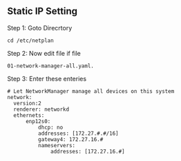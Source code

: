 
## Static IP Setting

Step 1: Goto Direcrtory 
```
cd /etc/netplan

```

Step 2: Now edit file if file
```
01-network-manager-all.yaml.

```
Step 3: Enter these enteries
```
# Let NetworkManager manage all devices on this system
network:
  version:2
  renderer: networkd
  ethernets:
      enp12s0:
          dhcp: no
          addresses: [172.27.#.#/16]
          gateway4: 172.27.16.#
          nameservers:
              addresses: [172.27.16.#]
```